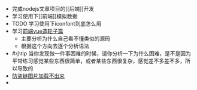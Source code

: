 - 完成nodejs文章项目的[[后端]]开发
- 学习使用下[[前端]]模拟数据
- TODO 学习使用下iconfont到底怎么用
- 学习[前端vue造轮子篇](https://segmentfault.com/a/1190000009090836)
	- 主要分析为什么自己看不懂类似的源码
	- 根据这个方向去逐个分析语法
- #小tip 当你发现做一件事困难的时候，请你分析一下为什么困难，是不是因为平常练习感觉某些东西很简单，或者某些东西很复杂，感觉差不多差不多，所以导致的
- [防盗链图片加载不出来](https://blog.csdn.net/qq_42339350/article/details/123037970)
-